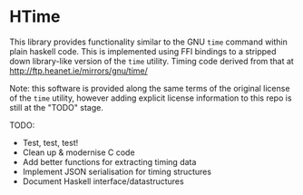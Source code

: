 # HTime
This library provides functionality similar to the GNU `time` command within plain haskell code. This is implemented using FFI bindings to a stripped down library-like version of the `time` utility. Timing code derived from that at http://ftp.heanet.ie/mirrors/gnu/time/

Note: this software is provided along the same terms of the original license of the `time` utility, however adding explicit license information to this repo is still at the "TODO" stage.

TODO:
 - Test, test, test!
 - Clean up & modernise C code
 - Add better functions for extracting timing data
 - Implement JSON serialisation for timing structures
 - Document Haskell interface/datastructures
